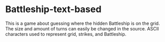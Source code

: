 Battleship-text-based
=======================
This is a game about guessing where the hidden Battleship is on the grid.
The size and amount of turns can easily be changed in the source.
ASCII characters used to represent grid, strikes, and Battleship.

